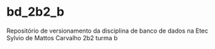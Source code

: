 # bd_2b2_b
Repositório de  versionamento  da disciplina de banco de dados na Etec Sylvio de Mattos Carvalho 2b2 turma b 
